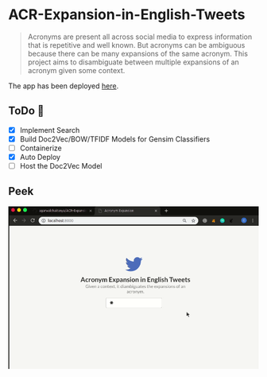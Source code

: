 # ACR-Expansion-in-English-Tweets
> Acronyms are present all across social media to express information that is repetitive and well known. But acronyms can be ambiguous because there can be many expansions of the same acronym. This project aims to disambiguate between multiple expansions of an acronym given some context.

The app has been deployed [here](https://secret-fjord-90750.herokuapp.com/).
## ToDo :penguin:
- [x] Implement Search 
- [x] Build Doc2Vec/BOW/TFIDF Models for Gensim Classifiers
- [ ] Containerize
- [x] Auto Deploy
- [ ] Host the Doc2Vec Model

## Peek
![gif](assets/acr.gif)
